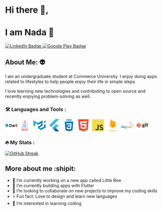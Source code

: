 
# Hi there 👋, 
# I am Nada 🐺
<div id="badges">
  <a href="[your-linkedin-URL](https://www.linkedin.com/in/nada-rizk-15bb73287/)">
    <img src="https://img.shields.io/badge/LinkedIn-blue?style=for-the-badge&logo=linkedin&logoColor=white" alt="LinkedIn Badge"/>
  </a>
  <a href="[your-googleplay-URL]([https://www.linkedin.com/in/nada-rizk-15bb73287/](https://play.google.com/store/apps/dev?id=7909368372336317249))">
<img src="https://img.shields.io/badge/Google_Play-green?style=for-the-badge&logo=google-play&logoColor=white" alt="Google Play Badge"/>  </a>
</div>

## About Me: 👽

I am an undergraduate student at Commerce University.
I enjoy doing apps related to lifestyles to help people enjoy their life in simple steps

I love learning new technologies and contributing to open source and recently enjoying problem-solving as well.

### :hammer_and_wrench: Languages and Tools :
<div>
    <img src="https://github.com/devicons/devicon/blob/master/icons/dart/dart-original-wordmark.svg" title="Git" **alt="Git" width="40" height="40"/>
  <img src="https://github.com/devicons/devicon/blob/master/icons/java/java-original-wordmark.svg" title="Java" alt="Java" width="40" height="40"/>&nbsp;
  <img src="https://github.com/devicons/devicon/blob/master/icons/materialui/materialui-original.svg" title="Material UI" alt="Material UI" width="40" height="40"/>&nbsp;
  <img src="https://github.com/devicons/devicon/blob/master/icons/flutter/flutter-original.svg" title="Flutter" alt="Flutter" width="40" height="40"/>&nbsp;
  <img src="https://github.com/devicons/devicon/blob/master/icons/css3/css3-plain-wordmark.svg"  title="CSS3" alt="CSS" width="40" height="40"/>&nbsp;
  <img src="https://github.com/devicons/devicon/blob/master/icons/html5/html5-original.svg" title="HTML5" alt="HTML" width="40" height="40"/>&nbsp;
  <img src="https://github.com/devicons/devicon/blob/master/icons/javascript/javascript-original.svg" title="JavaScript" alt="JavaScript" width="40" height="40"/>&nbsp;
  <img src="https://github.com/devicons/devicon/blob/master/icons/firebase/firebase-plain-wordmark.svg" title="Firebase" alt="Firebase" width="40" height="40"/>&nbsp;
  <img src="https://github.com/devicons/devicon/blob/master/icons/mysql/mysql-original-wordmark.svg" title="MySQL"  alt="MySQL" width="40" height="40"/>&nbsp;
  <img src="https://github.com/devicons/devicon/blob/master/icons/git/git-original-wordmark.svg" title="Git" **alt="Git" width="40" height="40"/>
</div>

### :fire: My Stats :
[![GitHub Streak](http://github-readme-streak-stats.herokuapp.com?user=Nada-gaber&theme=dark&background=000000)](https://git.io/streak-stats)


## More about me :shipit:

- 🔭 I’m currently working on a new app called Little Bee
- 🌱 I’m currently building apps with Flutter
- 👯 I’m looking to collaborate on new projects to improve my coding skills
- ⚡ Fun fact: Love to design and learn new languages
- 👀 I’m interested in learning coding





